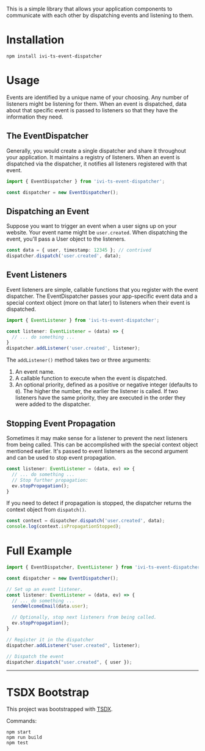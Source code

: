 This is a simple library that allows your application components to communicate with each other by dispatching events and listening to them.

# Installation

```
npm install ivi-ts-event-dispatcher
```

# Usage

Events are identified by a unique name of your choosing. Any number of listeners might be listening for them.
When an event is dispatched, data about that specific event is passed to listeners so that they have the information they need.


## The EventDispatcher

Generally, you would create a single dispatcher and share it throughout your application. It maintains a registry of listeners.
When an event is dispatched via the dispatcher, it notifies all listeners registered with that event.

```ts
import { EventDispatcher } from 'ivi-ts-event-dispatcher';

const dispatcher = new EventDispatcher();
```

## Dispatching an Event

Suppose you want to trigger an event when a user signs up on your website.
Your event name might be `user.created`. When dispatching the event, you'll pass a User object to the listeners.

```ts
const data = { user, timestamp: 12345 }; // contrived
dispatcher.dispatch('user.created', data);
```

## Event Listeners

Event listeners are simple, callable functions that you register with the event dispatcher.
The EventDispatcher passes your app-specific event data and a special context object (more on that later) to listeners when
their event is dispatched.

```ts
import { EventListener } from 'ivi-ts-event-dispatcher';

const listener: EventListener = (data) => {
  // ... do something ...
}
dispatcher.addListener('user.created', listener);
```

The `addListener()` method takes two or three arguments:
1. An event name.
2. A callable function to execute when the event is dispatched.
3. An optional priority, defined as a positive or negative integer (defaults to `0`). The higher the number, the earlier the listener
   is called. If two listeners have the same priority, they are executed in the order they were added to the dispatcher.


## Stopping Event Propagation

Sometimes it may make sense for a listener to prevent the next listeners from being called. This can be accomplished with the
special context object mentioned earlier. It's passed to event listeners as the second argument and can be used to stop event propagation.

```ts
const listener: EventListener = (data, ev) => {
  // ... do something ...
  // Stop further propagation:
  ev.stopPropagation();
}
```

If you need to detect if propagation is stopped, the dispatcher returns the context object from `dispatch()`.

```ts
const context = dispatcher.dispatch('user.created', data);
console.log(context.isPropagationStopped);
```

# Full Example

```ts
import { EventDispatcher, EventListener } from 'ivi-ts-event-dispatcher';

const dispatcher = new EventDispatcher();

// Set up an event listener.
const listener: EventListener = (data, ev) => {
  // ... do something ...
  sendWelcomeEmail(data.user);

  // Optionally, stop next listeners from being called.
  ev.stopPropagation();
}

// Register it in the dispatcher
dispatcher.addListener("user.created", listener);

// Dispatch the event
dispatcher.dispatch("user.created", { user });
```



-----

# TSDX Bootstrap

This project was bootstrapped with [TSDX](https://github.com/jaredpalmer/tsdx).

Commands:

```
npm start
npm run build
npm test
```
